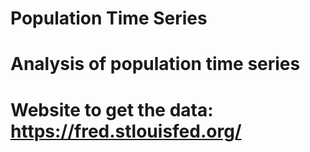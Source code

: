 # Population Time Series
# Analysis of population time series
# Website to get the data: https://fred.stlouisfed.org/
